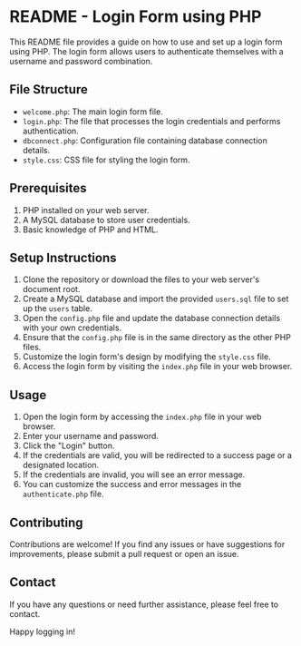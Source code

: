 README - Login Form using PHP
===============================

This README file provides a guide on how to use and set up a login form using PHP. The login form allows users to authenticate themselves with a username and password combination.

File Structure
--------------
- `welcome.php`: The main login form file.
- `login.php`: The file that processes the login credentials and performs authentication.
- `dbconnect.php`: Configuration file containing database connection details.
- `style.css`: CSS file for styling the login form.

Prerequisites
-------------
1. PHP installed on your web server.
2. A MySQL database to store user credentials.
3. Basic knowledge of PHP and HTML.

Setup Instructions
------------------
1. Clone the repository or download the files to your web server's document root.
2. Create a MySQL database and import the provided `users.sql` file to set up the `users` table.
3. Open the `config.php` file and update the database connection details with your own credentials.
4. Ensure that the `config.php` file is in the same directory as the other PHP files.
5. Customize the login form's design by modifying the `style.css` file.
6. Access the login form by visiting the `index.php` file in your web browser.

Usage
-----
1. Open the login form by accessing the `index.php` file in your web browser.
2. Enter your username and password.
3. Click the "Login" button.
4. If the credentials are valid, you will be redirected to a success page or a designated location.
5. If the credentials are invalid, you will see an error message.
6. You can customize the success and error messages in the `authenticate.php` file.

Contributing
------------
Contributions are welcome! If you find any issues or have suggestions for improvements, please submit a pull request or open an issue.

Contact
-------
If you have any questions or need further assistance, please feel free to contact.

Happy logging in!
